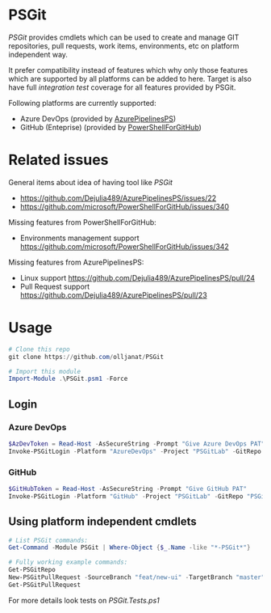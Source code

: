 # PSGit
*PSGit* provides cmdlets which can be used to create and manage GIT repositories, pull requests, work items, environments, etc on platform independent way.

It prefer compatibility instead of features which why only those features which are supported by all platforms can be added to here. Target is also have full *integration test* coverage for all features provided by PSGit.

Following platforms are currently supported:
* Azure DevOps (provided by [AzurePipelinesPS](https://www.powershellgallery.com/packages/AzurePipelinesPS))
* GitHub (Enteprise) (provided by [PowerShellForGitHub](https://www.powershellgallery.com/packages/PowerShellForGitHub))

# Related issues
General items about idea of having tool like *PSGit*
* https://github.com/Dejulia489/AzurePipelinesPS/issues/22
* https://github.com/microsoft/PowerShellForGitHub/issues/340

Missing features from PowerShellForGitHub:
* Environments management support https://github.com/microsoft/PowerShellForGitHub/issues/342

Missing features from AzurePipelinesPS:
* Linux support https://github.com/Dejulia489/AzurePipelinesPS/pull/24
* Pull Request support https://github.com/Dejulia489/AzurePipelinesPS/pull/23

# Usage
```powershell
# Clone this repo
git clone https://github.com/olljanat/PSGit

# Import this module
Import-Module .\PSGit.psm1 -Force
```

## Login
### Azure DevOps
```powershell
$AzDevToken = Read-Host -AsSecureString -Prompt "Give Azure DevOps PAT"
Invoke-PSGitLogin -Platform "AzureDevOps" -Project "PSGitLab" -GitRepo "PSGitLab" -SecureToken $AzDevToken -Uri "https://dev.azure.com/olljanat"
```
### GitHub
```powershell
$GitHubToken = Read-Host -AsSecureString -Prompt "Give GitHub PAT"
Invoke-PSGitLogin -Platform "GitHub" -Project "PSGitLab" -GitRepo "PSGitLab" -SecureToken $GitHubToken -Uri "https://github.com"
```

## Using platform independent cmdlets
```powershell
# List PSGit commands:
Get-Command -Module PSGit | Where-Object {$_.Name -like "*-PSGit*"}

# Fully working example commands:
Get-PSGitRepo
New-PSGitPullRequest -SourceBranch "feat/new-ui" -TargetBranch "master" -Title "New UI" -Description "Implemented new UI"
Get-PSGitPullRequest
```
For more details look tests on *PSGit.Tests.ps1*
